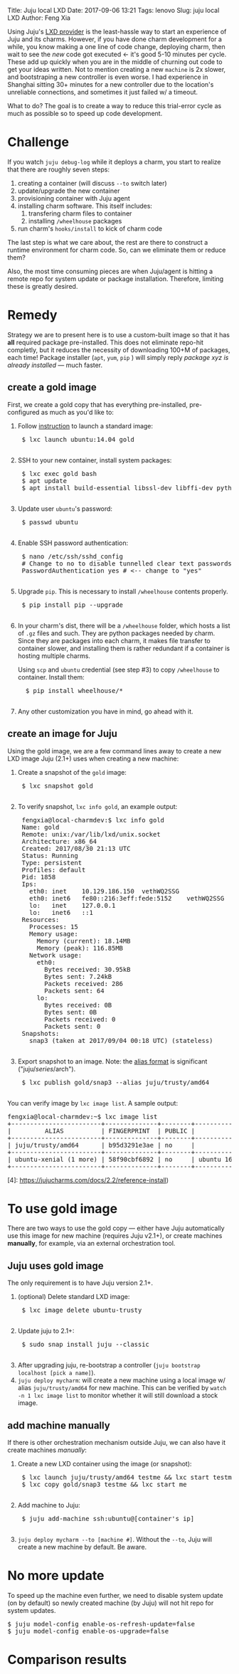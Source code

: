 Title: Juju local LXD
Date: 2017-09-06 13:21
Tags: lenovo
Slug: juju local LXD
Author: Feng Xia

Using Juju's [LXD provider][1] is the least-hassle way to start an
experience of Juju and its charms. However, if you have done charm
development for a while, you know making a one line of code change,
deploying charm, then wait to see the _new_ code got executed &larr;
it's good 5-10 minutes per cycle. These add up quickly when you are in
the middle of churning out code to get your ideas written. Not to
mention creating a new `machine` is 2x slower, and bootstraping a new
controller is even worse. I had experience in Shanghai sitting 30+
minutes for a new controller due to the location's unreliable
connections, and sometimes it just failed w/ a timeout. 

[1]: https://jujucharms.com/docs/2.0/clouds-LXD

What to do? The goal is to create a way to reduce this trial-error
cycle as much as possible so to speed up code development.

# Challenge

If you watch `juju debug-log` while it deploys a charm, you start to
realize that there are roughly seven steps:

1. creating a container (will discuss `--to` switch later)
2. update/upgrade the new container
3. provisioning container with Juju agent
4. installing charm software. This itself includes:
   1. transfering charm files to container
   2. installing `/wheelhouse` packages
5. run charm's `hooks/install` to kick of charm code

The last step is what we care about, the rest are there to construct a
runtime environment for charm code. So, can we eliminate them or
reduce them?

Also, the most time consuming pieces are when Juju/agent is hitting
a remote repo for system update or package installation. Therefore,
limiting these is greatly desired.

# Remedy

Strategy we are to present here is to use a custom-built image so that
it has **all** required package pre-installed. This does not eliminate
repo-hit completly, but it reduces the necessity of downloading 100+M
of packages, each time! Package installer (`apt`, `yum`, `pip` ) will
simply reply _package xyz is already installed_ &mdash; much faster.

## create a gold image

First, we create a gold copy that has everything pre-installed,
pre-configured as much as you'd like to:

1. Follow [instruction][2] to launch a standard image:
    <pre class="brush:plain">
    $ lxc launch ubuntu:14.04 gold
    </pre>
2. SSH to your new container, install system packages:
    <pre class="brush:plain">
    $ lxc exec gold bash
    $ apt update
    $ apt install build-essential libssl-dev libffi-dev python-pip python-dev
    </pre>
3. Update user `ubuntu`'s password:
    <pre class="brush:plain">
    $ passwd ubuntu
    </pre>
4. Enable SSH password authentication:
    <pre class="brush:plain">
    $ nano /etc/ssh/sshd_config
    # Change to no to disable tunnelled clear text passwords
    PasswordAuthentication yes # <-- change to "yes"
    </pre>
5. Upgrade `pip`. This is necessary to install `/wheelhouse` contents properly.
    <pre class="brush:plain">
    $ pip install pip --upgrade
    </pre>
6. In your charm's dist, there will be a `/wheelhouse` folder, which
   hosts a list of `.gz` files and such. They are python packages
   needed by charm. Since they are packages into each charm, it makes
   file transfer to container slower, and installing them is rather
   redundant if a container is hosting multiple charms.

    Using `scp` and `ubuntu` credential (see step #3) to copy
    `/wheelhouse` to container. Install them:
     <pre class="brush:plain">
     $ pip install wheelhouse/*
     </pre>
     
7. Any other customization you have in mind, go ahead with it.

[2]: https://insights.ubuntu.com/2016/03/22/lxd-2-0-your-first-lxd-container/

## create an image for Juju

Using the gold image, we are a few command lines away to create a new
LXD image Juju (2.1+) uses when creating a new machine:

1. Create a snapshot of the `gold` image:
    <pre class="brush:plain">
    $ lxc snapshot gold
    </pre>
2. To verify snapshot, `lxc info gold`, an example output:
    <pre class="brush:plain">
    fengxia@local-charmdev:$ lxc info gold
    Name: gold
    Remote: unix:/var/lib/lxd/unix.socket
    Architecture: x86_64
    Created: 2017/08/30 21:13 UTC
    Status: Running
    Type: persistent
    Profiles: default
    Pid: 1858
    Ips:
      eth0:	inet	10.129.186.150	vethWQ2SSG
      eth0:	inet6	fe80::216:3eff:fede:5152	vethWQ2SSG
      lo:	inet	127.0.0.1
      lo:	inet6	::1
    Resources:
      Processes: 15
      Memory usage:
        Memory (current): 18.14MB
        Memory (peak): 116.85MB
      Network usage:
        eth0:
          Bytes received: 30.95kB
          Bytes sent: 7.24kB
          Packets received: 286
          Packets sent: 64
        lo:
          Bytes received: 0B
          Bytes sent: 0B
          Packets received: 0
          Packets sent: 0
    Snapshots:
      snap3 (taken at 2017/09/04 00:18 UTC) (stateless)
    </pre>
3. Export snapshot to an image. Note: the [alias format][3] is
    significant (<span class="myhighlight">"juju/$series/$arch"</span>).
    <pre class="brush:plain">
    $ lxc publish gold/snap3 --alias juju/trusty/amd64
    </pre>

You can verify image by `lxc image list`. A sample output:
<pre class="brush:plain">
fengxia@local-charmdev:~$ lxc image list
+------------------------+--------------+--------+-----------------------------------------------+--------+----------+------------------------------+
|         ALIAS          | FINGERPRINT  | PUBLIC |                  DESCRIPTION                  |  ARCH  |   SIZE   |         UPLOAD DATE          |
+------------------------+--------------+--------+-----------------------------------------------+--------+----------+------------------------------+
| juju/trusty/amd64      | b95d3291e3ae | no     |                                               | x86_64 | 377.03MB | Sep 6, 2017 at 2:10pm (UTC)  |
+------------------------+--------------+--------+-----------------------------------------------+--------+----------+------------------------------+
| ubuntu-xenial (1 more) | 58f90cbf6892 | no     | ubuntu 16.04 LTS amd64 (release) (20170815.1) | x86_64 | 154.11MB | Aug 17, 2017 at 4:19pm (UTC) |
+------------------------+--------------+--------+-----------------------------------------------+--------+----------+------------------------------+
</pre>

[3]: https://bugs.launchpad.net/juju/+bug/1650651
[4]: https://jujucharms.com/docs/2.2/reference-install)

# To use gold image

There are two ways to use the gold copy &mdash; either have Juju
automatically use this image for new machine (requires Juju v2.1+), or
create machines **manually**, for example, via an external
orchestration tool.

## Juju uses gold image

The only requirement is to have Juju version 2.1+.

1. (optional) Delete standard LXD image:
    <pre class="brush:python">
    $ lxc image delete ubuntu-trusty
    </pre>
2. Update juju to 2.1+:
    <pre class="brush:python">
    $ sudo snap install juju --classic
    </pre>
3. After upgrading juju, re-bootstrap a controller (`juju bootstrap
   localhost [pick a name]`).
4. `juju deploy mycharm`: will create a new machine using a local
   image w/ alias `juju/trusty/amd64` for new machine. This can be
   verified by `watch -n 1 lxc image list` to monitor whether it will
   still download a stock image.

## add machine manually

If there is other orchestration mechanism outside Juju, we can also
have it create machines _manually_:

1. Create a new LXD container using the image (or snapshot):
    <pre class="brush:plain">
    $ lxc launch juju/trusty/amd64 testme && lxc start testme
    $ lxc copy gold/snap3 testme && lxc start me
    </pre>
2. Add machine to Juju:
    <pre class="brush:plain">
    $ juju add-machine ssh:ubuntu@[container's ip]
    </pre>
3. `juju deploy mycharm --to [machine #]`. Without the `--to`, Juju
   will create a new machine by default. <span class="myhighlight">Be aware.</span>

# No more update

To speed up the machine even further, we need to disable system
update (on by default) so newly created machine (by Juju) will not hit
repo for system updates.

<pre class="brush:plain">
$ juju model-config enable-os-refresh-update=false
$ juju model-config enable-os-upgrade=false
</pre>

# Comparison results
